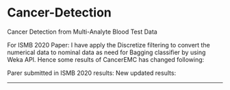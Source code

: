 # Cancer-Detection
Cancer Detection from Multi-Analyte Blood Test Data

For ISMB 2020 Paper:
I have apply the Discretize filtering to convert the numerical data to nominal data as need for Bagging classifier by using Weka API. Hence some results of CancerEMC has changed following:

Parer submitted in ISMB 2020 results:            New updated results:
_____________________________________            ___________________
